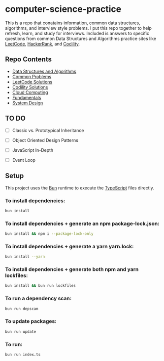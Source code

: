 # computer-science-practice

This is a repo that conatains information, common data structures, algorithms, and interview style problems. I put this repo together to help refresh, learn, and study for interviews. Included is answers to specific questions from common Data Structures and Algorithms practice sites like [LeetCode](./src/leetcode/), [HackerRank](./src/hackerrank/), and [Codility](./src/codility/).

## Repo Contents

- [Data Structures and Algorithms](./src/dataStructuresAlgorithms/)
- [Common Problems](./src/problems/)
- [LeetCode Solutions](./src/leetcode/)
- [Codility Solutions](./src/codility/)
- [Cloud Computing](./src/cloud/)
- [Fundamentals](./src/fundamentals/)
- [System Design](./src/systems-design/)

## TO DO

- [ ] Classic vs. Prototypical Inheritance
- [ ] Object Oriented Design Patterns
- [ ] JavaScript In-Depth
- [ ] Event Loop


## Setup

This project uses the [Bun](https://bun.sh/) runtime to execute the [TypeScript](https://www.typescriptlang.org/) files directly.

### To install dependencies:

```bash
bun install
```

### To install dependencies + generate an npm package-lock.json:

```bash
bun install && npm i --package-lock-only
```

### To install dependencies + generate a yarn yarn.lock:

```bash
bun install --yarn
```

### To install dependencies + generate both npm and yarn lockfiles:
```bash
bun install && bun run lockfiles
```

### To run a dependency scan:
```bash
bun run depscan
```

### To update packages:
```bash
bun run update
```

### To run:

```bash
bun run index.ts
```